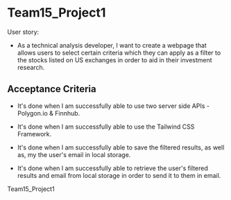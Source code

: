 # Team15_Project1

User story:

* As a technical analysis developer, I want to create a webpage that allows users to select certain criteria which they can apply as a filter to the stocks listed on US exchanges in order to aid in their investment research.

## Acceptance Criteria

* It's done when I am successfully able to use two server side APIs - Polygon.io & Finnhub. 

* It's done when I am successfully able to use the Tailwind CSS Framework.

* It's done when I am successfully able to save the filtered results, as well as, my the user's email in local storage.

* It's done when I am successfully able to retrieve the user's filtered results and email from local storage in order to send it to them in email. 

Team15_Project1
